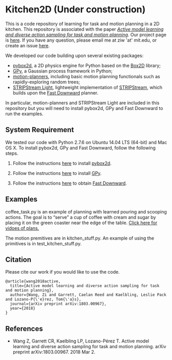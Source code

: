 # Kitchen2D (Under construction)

This is a code repository of learning for task and motion planning in a 2D kitchen. 
This repository is associated with the paper [_Active model learning and diverse action sampling for task and motion planning_](https://arxiv.org/abs/1803.00967). Our project page is [here](http://zi-wang.com/kitchen2d/). If you have any question, please email me at ziw 'at' mit.edu, or create an issue [here](https://github.com/zi-w/Kitchen2D/issues).

We developed our code building upon several existing packages:
* [pybox2d](https://github.com/pybox2d/pybox2d), a 2D physics engine for Python based on the [Box2D](http://box2d.org/) library;
* [GPy](https://sheffieldml.github.io/GPy/), a Gaussian process framework in Python;
* [motion-planners](https://github.com/caelan/motion-planners), including basic motion planning functionals such as rapidly-exploring random trees;
* [STRIPStream Light](https://github.mit.edu/caelan/ss), lightweight implementation of [STRIPStream](https://github.com/caelan/stripstream), which builds upon the [Fast Downward](http://www.fast-downward.org) planner.

In particular, motion-planners and STRIPStream Light are included in this repository but you will need to install pybox2d, GPy and Fast Downward to run the examples. 

## System Requirement
We tested our code with Python 2.7.6 on Ubuntu 14.04 LTS (64-bit) and Mac OS X. To install pybox2d, GPy and Fast Downward, follow the following steps.

1. Follow the instructions [here](https://github.com/pybox2d/pybox2d/blob/master/INSTALL.md) to install [pybox2d](https://github.com/pybox2d/pybox2d).

2. Follow the instructions [here](https://github.com/SheffieldML/GPy#getting-started-installing-with-pip) to install [GPy](https://sheffieldml.github.io/GPy/).

3. Follow the instructions [here](http://www.fast-downward.org/ObtainingAndRunningFastDownward) to obtain [Fast Downward](http://www.fast-downward.org).

## Examples
coffee_task.py is an example of planning with learned pouring and scooping actions. The goal is to “serve” a cup of coffee with cream and sugar by placing it on the green coaster near the edge of the table. [Click here for vidoes of plans.](https://www.youtube.com/playlist?list=PLoWhBFPMfSzDbc8CYelsbHZa1d3uz-W_c&disable_polymer=true)

The motion premitives are in kitchen_stuff.py. An example of using the primitives is in test_kitchen_stuff.py.

## Citation
Please cite our work if you would like to use the code.
```
@article{wang2018active,
  title={Active model learning and diverse action sampling for task and motion planning},
  author={Wang, Zi and Garrett, Caelan Reed and Kaelbling, Leslie Pack and Lozano-P{\'e}rez, Tom{\'a}s},
  journal={arXiv preprint arXiv:1803.00967},
  year={2018}
}
```

## References
* Wang Z, Garrett CR, Kaelbling LP, Lozano-Pérez T. Active model learning and diverse action sampling for task and motion planning. arXiv preprint arXiv:1803.00967. 2018 Mar 2.